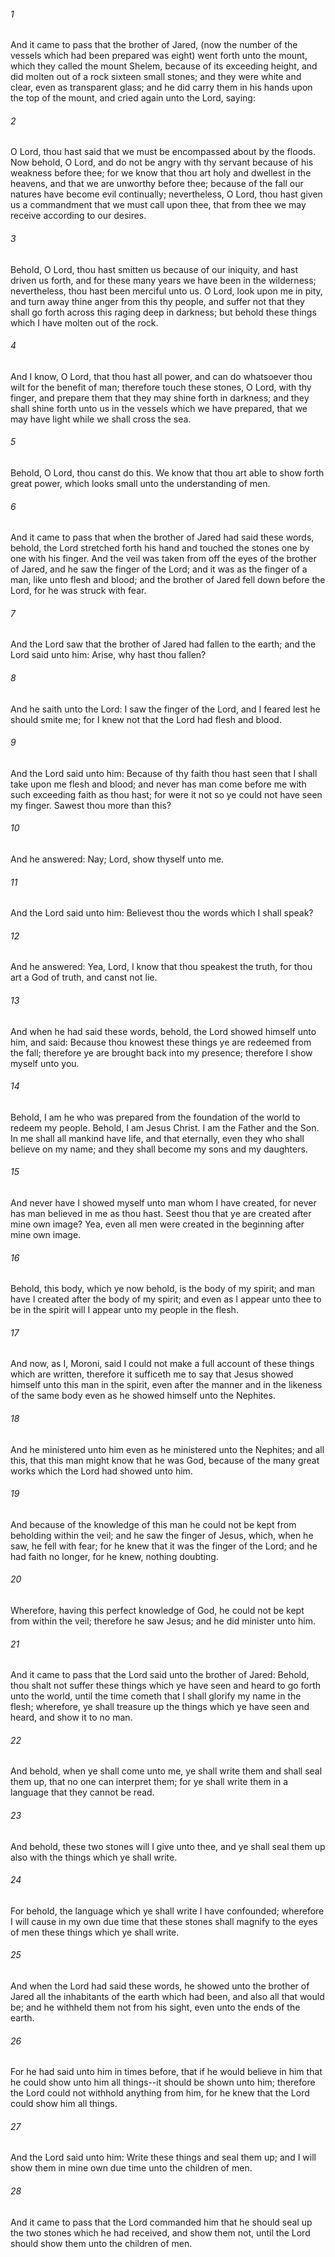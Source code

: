 ###### 1
And it came to pass that the brother of Jared, (now the number of the vessels which had been prepared was eight) went forth unto the mount, which they called the mount Shelem, because of its exceeding height, and did molten out of a rock sixteen small stones; and they were white and clear, even as transparent glass; and he did carry them in his hands upon the top of the mount, and cried again unto the Lord, saying:

###### 2
O Lord, thou hast said that we must be encompassed about by the floods. Now behold, O Lord, and do not be angry with thy servant because of his weakness before thee; for we know that thou art holy and dwellest in the heavens, and that we are unworthy before thee; because of the fall our natures have become evil continually; nevertheless, O Lord, thou hast given us a commandment that we must call upon thee, that from thee we may receive according to our desires.

###### 3
Behold, O Lord, thou hast smitten us because of our iniquity, and hast driven us forth, and for these many years we have been in the wilderness; nevertheless, thou hast been merciful unto us. O Lord, look upon me in pity, and turn away thine anger from this thy people, and suffer not that they shall go forth across this raging deep in darkness; but behold these things which I have molten out of the rock.

###### 4
And I know, O Lord, that thou hast all power, and can do whatsoever thou wilt for the benefit of man; therefore touch these stones, O Lord, with thy finger, and prepare them that they may shine forth in darkness; and they shall shine forth unto us in the vessels which we have prepared, that we may have light while we shall cross the sea.

###### 5
Behold, O Lord, thou canst do this. We know that thou art able to show forth great power, which looks small unto the understanding of men.

###### 6
And it came to pass that when the brother of Jared had said these words, behold, the Lord stretched forth his hand and touched the stones one by one with his finger. And the veil was taken from off the eyes of the brother of Jared, and he saw the finger of the Lord; and it was as the finger of a man, like unto flesh and blood; and the brother of Jared fell down before the Lord, for he was struck with fear.

###### 7
And the Lord saw that the brother of Jared had fallen to the earth; and the Lord said unto him: Arise, why hast thou fallen?

###### 8
And he saith unto the Lord: I saw the finger of the Lord, and I feared lest he should smite me; for I knew not that the Lord had flesh and blood.

###### 9
And the Lord said unto him: Because of thy faith thou hast seen that I shall take upon me flesh and blood; and never has man come before me with such exceeding faith as thou hast; for were it not so ye could not have seen my finger. Sawest thou more than this?

###### 10
And he answered: Nay; Lord, show thyself unto me.

###### 11
And the Lord said unto him: Believest thou the words which I shall speak?

###### 12
And he answered: Yea, Lord, I know that thou speakest the truth, for thou art a God of truth, and canst not lie.

###### 13
And when he had said these words, behold, the Lord showed himself unto him, and said: Because thou knowest these things ye are redeemed from the fall; therefore ye are brought back into my presence; therefore I show myself unto you.

###### 14
Behold, I am he who was prepared from the foundation of the world to redeem my people. Behold, I am Jesus Christ. I am the Father and the Son. In me shall all mankind have life, and that eternally, even they who shall believe on my name; and they shall become my sons and my daughters.

###### 15
And never have I showed myself unto man whom I have created, for never has man believed in me as thou hast. Seest thou that ye are created after mine own image? Yea, even all men were created in the beginning after mine own image.

###### 16
Behold, this body, which ye now behold, is the body of my spirit; and man have I created after the body of my spirit; and even as I appear unto thee to be in the spirit will I appear unto my people in the flesh.

###### 17
And now, as I, Moroni, said I could not make a full account of these things which are written, therefore it sufficeth me to say that Jesus showed himself unto this man in the spirit, even after the manner and in the likeness of the same body even as he showed himself unto the Nephites.

###### 18
And he ministered unto him even as he ministered unto the Nephites; and all this, that this man might know that he was God, because of the many great works which the Lord had showed unto him.

###### 19
And because of the knowledge of this man he could not be kept from beholding within the veil; and he saw the finger of Jesus, which, when he saw, he fell with fear; for he knew that it was the finger of the Lord; and he had faith no longer, for he knew, nothing doubting.

###### 20
Wherefore, having this perfect knowledge of God, he could not be kept from within the veil; therefore he saw Jesus; and he did minister unto him.

###### 21
And it came to pass that the Lord said unto the brother of Jared: Behold, thou shalt not suffer these things which ye have seen and heard to go forth unto the world, until the time cometh that I shall glorify my name in the flesh; wherefore, ye shall treasure up the things which ye have seen and heard, and show it to no man.

###### 22
And behold, when ye shall come unto me, ye shall write them and shall seal them up, that no one can interpret them; for ye shall write them in a language that they cannot be read.

###### 23
And behold, these two stones will I give unto thee, and ye shall seal them up also with the things which ye shall write.

###### 24
For behold, the language which ye shall write I have confounded; wherefore I will cause in my own due time that these stones shall magnify to the eyes of men these things which ye shall write.

###### 25
And when the Lord had said these words, he showed unto the brother of Jared all the inhabitants of the earth which had been, and also all that would be; and he withheld them not from his sight, even unto the ends of the earth.

###### 26
For he had said unto him in times before, that if he would believe in him that he could show unto him all things--it should be shown unto him; therefore the Lord could not withhold anything from him, for he knew that the Lord could show him all things.

###### 27
And the Lord said unto him: Write these things and seal them up; and I will show them in mine own due time unto the children of men.

###### 28
And it came to pass that the Lord commanded him that he should seal up the two stones which he had received, and show them not, until the Lord should show them unto the children of men.

